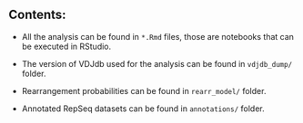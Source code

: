 ## Contents:

* All the analysis can be found in ``*.Rmd`` files, those are notebooks that can be executed in RStudio.

* The version of VDJdb used for the analysis can be found in ``vdjdb_dump/`` folder.

* Rearrangement probabilities can be found in ``rearr_model/`` folder.

* Annotated RepSeq datasets can be found in ``annotations/`` folder.
